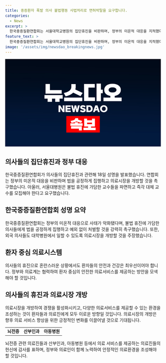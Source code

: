 ```yaml
---
title: 중증환자 폭발 의사 불법행동 사법처리로 면허박탈을 요구합니다.
categories:
  - News
excerpt: >
  한국중증질환연합회는 서울대학교병원의 집단휴진을 비판하며, 정부의 미온적 대응을 지적했다. 의사들의 불법행동을 법대로 처벌하고, 의료시장을 개방해야 한다고 요구했다. 특히, 서울대병원을 비판하고 즉각적인 조치를 촉구했으며, 집단휴진에 참여한 의사들에게 법과 정의를 적용할 것을 강조했다. 또한, 의료시장을 혁신하여 외국 의사들이 대학병원에서 일할 수 있도록 해야 한다는 주장을 내세웠다.
feature_text: >
  한국중증질환연합회는 서울대학교병원의 집단휴진을 비판하며, 정부의 미온적 대응을 지적했다. 의사들의 불법행동을 법대로 처벌하고, 의료시장을 개방해야 한다고 요구했다. 특히, 서울대병원을 비판하고 즉각적인 조치를 촉구했으며, 집단휴진에 참여한 의사들에게 법과 정의를 적용할 것을 강조했다. 또한, 의료시장을 혁신하여 외국 의사들이 대학병원에서 일할 수 있도록 해야 한다는 주장을 내세웠다.
image: '/assets/img/newsdao_breakingnews.jpg'
---
```


<p><img src="/assets/img/newsdao_breakingnews.jpg" alt="koreaapp 속보" /></p>

<h2 data-ke-size="size26">의사들의 집단휴진과 정부 대응</h2>

<p data-ke-size="size16">한국중증질환연합회가 의사들의 집단휴진과 관련해 18일 성명을 발표했습니다. 연합회는 정부의 미온적 대응을 비판하며 법을 공정하게 집행하고 의료시장을 개방할 것을 촉구했습니다. 아울러, 서울대병원은 불법 휴진에 가담한 교수들을 파면하고 즉각 대체 교수를 모집해야 한다고 요구했습니다.</p>

<h2 data-ke-size="size26">한국중증질환연합회 성명 요약</h2>

<p data-ke-size="size16">한국중증질환연합회는 정부의 미온적 대응으로 사태가 악화됐다며, 불법 휴진에 가담한 의사들에게 법을 공정하게 집행하고 예외 없이 처벌할 것을 강력히 촉구했습니다. 또한, 외국 의사들도 대학병원에서 일할 수 있도록 의료시장을 개방할 것을 주장했습니다.</p>

<h2 data-ke-size="size26">환자 중심 의료시스템</h2>

<p data-ke-size="size16">의사들의 휴진으로 혼란스러운 상황에서도 환자들의 안전과 건강은 최우선이어야 합니다. 정부와 의료계는 협력하여 환자 중심의 안전한 의료서비스를 제공하는 방안을 모색해야 할 것입니다. </p>

<h2 data-ke-size="size26">의사들의 휴진과 의료시장 개방</h2>

<p data-ke-size="size16">의료시장을 개방하여 경쟁을 활성화시키고, 다양한 의료서비스를 제공할 수 있는 환경을 조성하는 것이 환자들과 의료진에게 모두 이로운 방향일 것입니다. 의료시장의 개방은 향후 의료 서비스 향상을 위한 긍정적인 변화를 이끌어낼 것으로 기대됩니다.</p>

<table>
    <tbody>
        <tr>
            <td style="text-align: center; height: 17px;"><b>뇌전증</b></td>
            <td style="text-align: center; height: 17px;"><b>산부인과</b></td>
            <td style="text-align: center; height: 17px;"><b>아동병원</b></td>
        </tr>
    </tbody>
</table>

<p data-ke-size="size16">뇌전증 관련 의료진들과 산부인과, 아동병원 등에서 의료 서비스를 제공하는 의료진들의 헌신에 감사를 표하며, 정부와 의료인이 함께 노력하여 안정적인 의료환경을 조성해야 할 것입니다.</p>

